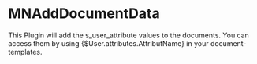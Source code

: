 # MNAddDocumentData

This Plugin will add the s_user_attribute values to the documents. You can access them by using {$User.attributes.AttributName} in your document-templates.
